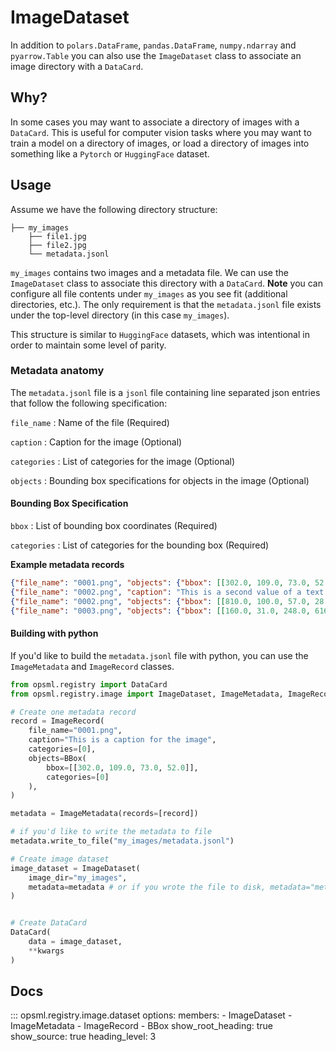 # ImageDataset

In addition to `polars.DataFrame`, `pandas.DataFrame`, `numpy.ndarray` and `pyarrow.Table` you can also use the `ImageDataset` class to associate an image directory with a `DataCard`.

## Why?

In some cases you may want to associate a directory of images with a `DataCard`. This is useful for computer vision tasks where you may want to train a model on a directory of images, or load a directory  of images into something like a `Pytorch` or `HuggingFace` dataset.

## Usage

Assume we have the following directory structure:

```
├── my_images
    ├── file1.jpg
    ├── file2.jpg
    └── metadata.jsonl
```

`my_images` contains two images and a metadata file. We can use the `ImageDataset` class to associate this directory with a `DataCard`. **Note** you can configure all file contents under `my_images` as you see fit (additional directories, etc.). The only requirement is that the `metadata.jsonl` file exists under the top-level directory (in this case `my_images`).

This structure is similar to `HuggingFace` datasets, which was intentional in order to maintain some level of parity.

### Metadata anatomy

The `metadata.jsonl` file is a `jsonl` file containing line separated json entries that follow the following specification:

`file_name`
: Name of the file (Required)

`caption`
: Caption for the image (Optional)

`categories`
: List of categories for the image (Optional)

`objects`
: Bounding box specifications for objects in the image (Optional)

#### Bounding Box Specification

`bbox`
: List of bounding box coordinates (Required)

`categories`
: List of categories for the bounding box (Required)

**Example metadata records**

```json
{"file_name": "0001.png", "objects": {"bbox": [[302.0, 109.0, 73.0, 52.0]], "categories": [0]}}
{"file_name": "0002.png", "caption": "This is a second value of a text feature you added to your images"}
{"file_name": "0002.png", "objects": {"bbox": [[810.0, 100.0, 57.0, 28.0]], "categories": [1]}}
{"file_name": "0003.png", "objects": {"bbox": [[160.0, 31.0, 248.0, 616.0], [741.0, 68.0, 202.0, 401.0]], "categories": [2, 2]}}
```

#### Building with python

If you'd like to build the `metadata.jsonl` file with python, you can use the `ImageMetadata` and `ImageRecord` classes.

```python
from opsml.registry import DataCard
from opsml.registry.image import ImageDataset, ImageMetadata, ImageRecord, BBox

# Create one metadata record
record = ImageRecord(
    file_name="0001.png",
    caption="This is a caption for the image",
    categories=[0],
    objects=BBox(
        bbox=[[302.0, 109.0, 73.0, 52.0]],
        categories=[0]
    ),
)

metadata = ImageMetadata(records=[record])

# if you'd like to write the metadata to file
metadata.write_to_file("my_images/metadata.jsonl")

# Create image dataset
image_dataset = ImageDataset(
    image_dir="my_images",
    metadata=metadata # or if you wrote the file to disk, metadata="metadata.jsonl"
)


# Create DataCard
DataCard(
    data = image_dataset,
    **kwargs
)

```

## Docs

::: opsml.registry.image.dataset
    options:
        members:
            - ImageDataset
            - ImageMetadata
            - ImageRecord
            - BBox
        show_root_heading: true
        show_source: true
        heading_level: 3

